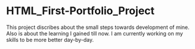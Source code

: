 # HTML_First-Portfolio_Project
This project discribes about the small steps towards development of mine. Also is about the learning I gained till now. I am currently working on my skills to be more better day-by-day.
